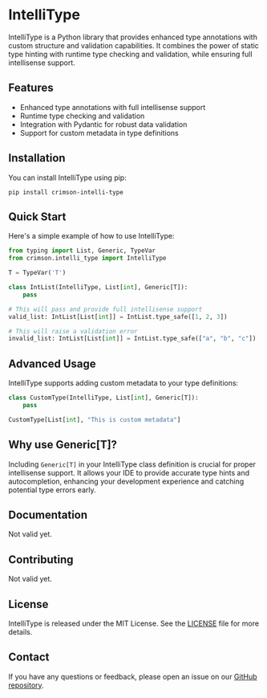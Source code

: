 # IntelliType

IntelliType is a Python library that provides enhanced type annotations with custom structure and validation capabilities. It combines the power of static type hinting with runtime type checking and validation, while ensuring full intellisense support.

## Features

- Enhanced type annotations with full intellisense support
- Runtime type checking and validation
- Integration with Pydantic for robust data validation
- Support for custom metadata in type definitions

## Installation

You can install IntelliType using pip:

```
pip install crimson-intelli-type
```

## Quick Start

Here's a simple example of how to use IntelliType:

```python
from typing import List, Generic, TypeVar
from crimson.intelli_type import IntelliType

T = TypeVar('T')

class IntList(IntelliType, List[int], Generic[T]):
    pass

# This will pass and provide full intellisense support
valid_list: IntList[List[int]] = IntList.type_safe([1, 2, 3])

# This will raise a validation error
invalid_list: IntList[List[int]] = IntList.type_safe(["a", "b", "c"])
```

## Advanced Usage

IntelliType supports adding custom metadata to your type definitions:

```python
class CustomType(IntelliType, List[int], Generic[T]):
    pass

CustomType[List[int], "This is custom metadata"]
```

## Why use Generic[T]?

Including `Generic[T]` in your IntelliType class definition is crucial for proper intellisense support. It allows your IDE to provide accurate type hints and autocompletion, enhancing your development experience and catching potential type errors early.

## Documentation

Not valid yet.

## Contributing

Not valid yet.

## License

IntelliType is released under the MIT License. See the [LICENSE](https://github.com/crimson206/intelli-type/blob/main/LICENSE) file for more details.

## Contact

If you have any questions or feedback, please open an issue on our [GitHub repository](https://github.com/crimson206/intelli-type/issues).